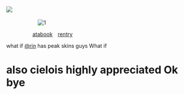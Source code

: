 # ![](https://komarev.com/ghpvc/?username=graveyardletters&color=750006&style=plastic&label= + +subscribe+to+have+the+one+on+the+right+executed+ ) 
      ![1](https://github.com/user-attachments/assets/4ace2985-d50f-4204-b570-9b007e7e2d56)

     [atabook](https://deathsdespair.atabook.org/) [rentry](https://rentry.co/deaths-despair)

what if [@rin](https://github.com/brouillage) has peak skins guys What if

# also cielois highly appreciated Ok bye
